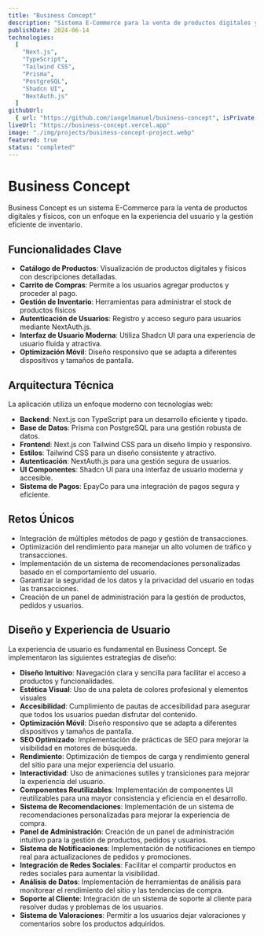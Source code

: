 ```yaml
---
title: "Business Concept"
description: "Sistema E-Commerce para la venta de productos digitales y físicos, con un enfoque en la experiencia del usuario y la gestión eficiente de inventario."
publishDate: 2024-06-14
technologies:
  [
    "Next.js",
    "TypeScript",
    "Tailwind CSS",
    "Prisma",
    "PostgreSQL",
    "Shadcn UI",
    "NextAuth.js"
  ]
githubUrl:
  { url: "https://github.com/iangelmanuel/business-concept", isPrivate: false }
liveUrl: "https://business-concept.vercel.app"
image: "./img/projects/business-concept-project.webp"
featured: true
status: "completed"
---
```


# Business Concept

Business Concept es un sistema E-Commerce para la venta de productos digitales y físicos, con un enfoque en la experiencia del usuario y la gestión eficiente de inventario.

## Funcionalidades Clave

- **Catálogo de Productos**: Visualización de productos digitales y físicos con descripciones detalladas.
- **Carrito de Compras**: Permite a los usuarios agregar productos y proceder al pago.
- **Gestión de Inventario**: Herramientas para administrar el stock de productos físicos
- **Autenticación de Usuarios**: Registro y acceso seguro para usuarios mediante NextAuth.js.
- **Interfaz de Usuario Moderna**: Utiliza Shadcn UI para una experiencia de usuario fluida y atractiva.
- **Optimización Móvil**: Diseño responsivo que se adapta a diferentes dispositivos y tamaños de pantalla.

## Arquitectura Técnica

La aplicación utiliza un enfoque moderno con tecnologías web:

- **Backend**: Next.js con TypeScript para un desarrollo eficiente y tipado.
- **Base de Datos**: Prisma con PostgreSQL para una gestión robusta de datos.
- **Frontend**: Next.js con Tailwind CSS para un diseño limpio y responsivo.
- **Estilos**: Tailwind CSS para un diseño consistente y atractivo.
- **Autenticación**: NextAuth.js para una gestión segura de usuarios.
- **UI Componentes**: Shadcn UI para una interfaz de usuario moderna y accesible.
- **Sistema de Pagos**: EpayCo para una integración de pagos segura y eficiente.

## Retos Únicos

- Integración de múltiples métodos de pago y gestión de transacciones.
- Optimización del rendimiento para manejar un alto volumen de tráfico y transacciones.
- Implementación de un sistema de recomendaciones personalizadas basado en el comportamiento del usuario.
- Garantizar la seguridad de los datos y la privacidad del usuario en todas las transacciones.
- Creación de un panel de administración para la gestión de productos, pedidos y usuarios.

## Diseño y Experiencia de Usuario

La experiencia de usuario es fundamental en Business Concept. Se implementaron las siguientes estrategias de diseño:

- **Diseño Intuitivo**: Navegación clara y sencilla para facilitar el acceso a productos y funcionalidades.
- **Estética Visual**: Uso de una paleta de colores profesional y elementos visuales
- **Accesibilidad**: Cumplimiento de pautas de accesibilidad para asegurar que todos los usuarios puedan disfrutar del contenido.
- **Optimización Móvil**: Diseño responsivo que se adapta a diferentes dispositivos y tamaños de pantalla.
- **SEO Optimizado**: Implementación de prácticas de SEO para mejorar la visibilidad en motores de búsqueda.
- **Rendimiento**: Optimización de tiempos de carga y rendimiento general del sitio para una mejor experiencia del usuario.
- **Interactividad**: Uso de animaciones sutiles y transiciones para mejorar la experiencia del usuario.
- **Componentes Reutilizables**: Implementación de componentes UI reutilizables para una mayor consistencia y eficiencia en el desarrollo.
- **Sistema de Recomendaciones**: Implementación de un sistema de recomendaciones personalizadas para mejorar la experiencia de compra.
- **Panel de Administración**: Creación de un panel de administración intuitivo para la gestión de productos, pedidos y usuarios.
- **Sistema de Notificaciones**: Implementación de notificaciones en tiempo real para actualizaciones de pedidos y promociones.
- **Integración de Redes Sociales**: Facilitar el compartir productos en redes sociales para aumentar la visibilidad.
- **Análisis de Datos**: Implementación de herramientas de análisis para monitorear el rendimiento del sitio y las tendencias de compra.
- **Soporte al Cliente**: Integración de un sistema de soporte al cliente para resolver dudas y problemas de los usuarios.
- **Sistema de Valoraciones**: Permitir a los usuarios dejar valoraciones y comentarios sobre los productos adquiridos.
